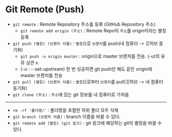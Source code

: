 # Git Remote (Push)

- `git remote` : Remote Repository 주소를 등록 (GitHub Repository 주소)
  - `git remote add origin (주소)` : Remote Repo의 `주소`를 origin이라는 별칭 등록
- `git push (별칭) (브랜치 이름)` : `별칭`으로 `브랜치`를 push(내 컴퓨터 -> 깃허브 동기화)
  - `git push -u origin master` : origin으로 master 브랜치를 전송. (-u)의 유뮤 상관 x.
  - (-u : --set-upstream) 한 번 성공하면 git push만 해도 같은 origin에 master 브랜치를 전송
- `git pull (별칭) (브랜치 이름)` : `별칭`으로부터 `브랜치`를 pull(깃허브 -> 내 컴퓨터 동기화)
- `git clone (주소)` : `주소`에 있는 git 정보를 내 컴퓨터로 가져옴

---

* `rm -rf '폴더명/'` : 폴더명을 포함한 하위 폴더 모두 삭제
* `git branch (브랜치 이름)` : branch 이름을 바꿀 수 있다.
* `git remote add (별칭) (git 링크)` : git 링크에 해당하는 git의 별칭을 바꿀 수 있다.